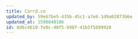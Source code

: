 ```yaml
---
title: Carrd.co
updated_by: 59e67be5-435b-45c1-a7e6-1d9a02873b6e
updated_at: 1598040106
id: 6d6c4610-fe0c-40f5-b98f-41b5f5699920
---
```

